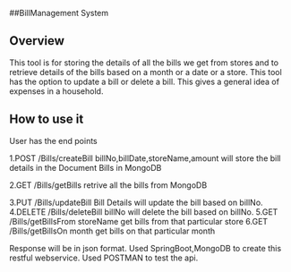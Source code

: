 
##BillManagement System
## Overview
 This tool is for storing the details of all the bills we get from stores and to retrieve details of the bills based on a month or a date
or a store. This tool has the option to update a bill or delete a bill. This gives a general idea of expenses in a household.

## How to use it

User has the end points

1.POST    /Bills/createBill  billNo,billDate,storeName,amount     will store the bill details in the Document Bills in MongoDB

2.GET  	  /Bills/getBills						retrive all the bills from MongoDB

3.PUT	    /Bills/updateBill   Bill Details 				will update the bill based on billNo.
4.DELETE  /Bills/deleteBill	billNo				will delete the bill based on billNo.
5.GET     /Bills/getBillsFrom   storeName			get bills from that particular store
6.GET	    /Bills/getBillsOn	month				get bills on that particular month


Response will be in json format.
Used SpringBoot,MongoDB to create this restful webservice. Used POSTMAN to test the api.
 
